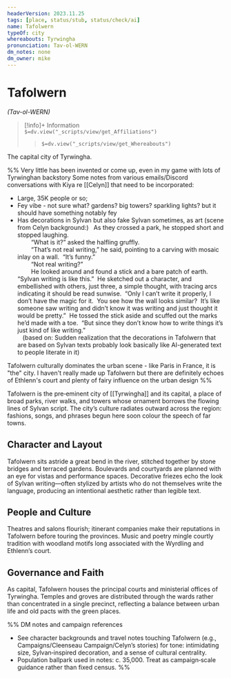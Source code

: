 ```yaml
---
headerVersion: 2023.11.25
tags: [place, status/stub, status/check/ai]
name: Tafolwern
typeOf: city
whereabouts: Tyrwingha
pronunciation: Tav-ol-WERN
dm_notes: none
dm_owner: mike
---
```

# Tafolwern
*(Tav-ol-WERN)*
>[!info]+ Information  
> `$=dv.view("_scripts/view/get_Affiliations")`  
>> `$=dv.view("_scripts/view/get_Whereabouts")`

The capital city of Tyrwingha.

%% 
Very little has been invented or come up, even in my game with lots of Tyrwinghan backstory
Some notes from various emails/Discord conversations with Kiya re [[Celyn]] that need to be incorporated:
* Large, 35K people or so; 
* Fey vibe - not sure what? gardens? big towers? sparkling lights? but it should have something notably fey
* Has decorations in Sylvan but also fake Sylvan sometimes, as art (scene from Celyn background:)
  As they crossed a park, he stopped short and stopped laughing.  
        “What is it?” asked the halfling gruffly.  
        “That’s not real writing,” he said, pointing to a carving with mosaic inlay on a wall.  “It’s funny.”  
        “Not real writing?”  
        He looked around and found a stick and a bare patch of earth.  “Sylvan writing is like this.”  He sketched out a character, and embellished with others, just three, a simple thought, with tracing arcs indicating it should be read sunwise.  “Only I can’t write it properly, I don’t have the magic for it.  You see how the wall looks similar?  It’s like someone saw writing and didn’t know it was writing and just thought it would be pretty.”  He tossed the stick aside and scuffed out the marks he’d made with a toe.  “But since they don’t know how to write things it’s just kind of like writing.”  
   (based on: Sudden realization that the decorations in Tafolwern that are based on Sylvan texts probably look basically like AI-generated text to people literate in it)

Tafolwern culturally dominates the urban scene - like Paris in France, it is "the" city. I haven't really made up Tafolwern but there are definitely echoes of Ethlenn's court and plenty of fairy influence on the urban design
%%

Tafolwern is the pre‑eminent city of [[Tyrwingha]] and its capital, a place of broad parks, river walks, and towers whose ornament borrows the flowing lines of Sylvan script. The city’s culture radiates outward across the region: fashions, songs, and phrases begun here soon colour the speech of far towns.

## Character and Layout
Tafolwern sits astride a great bend in the river, stitched together by stone bridges and terraced gardens. Boulevards and courtyards are planned with an eye for vistas and performance spaces. Decorative friezes echo the look of Sylvan writing—often stylized by artists who do not themselves write the language, producing an intentional aesthetic rather than legible text.

## People and Culture
Theatres and salons flourish; itinerant companies make their reputations in Tafolwern before touring the provinces. Music and poetry mingle courtly tradition with woodland motifs long associated with the Wyrdling and Ethlenn’s court.

## Governance and Faith
As capital, Tafolwern houses the principal courts and ministerial offices of Tyrwingha. Temples and groves are distributed through the wards rather than concentrated in a single precinct, reflecting a balance between urban life and old pacts with the green places.

%%
DM notes and campaign references
- See character backgrounds and travel notes touching Tafolwern (e.g., Campaigns/Cleenseau Campaign/Celyn’s stories) for tone: intimidating size, Sylvan‑inspired decoration, and a sense of cultural centrality.
- Population ballpark used in notes: c. 35,000. Treat as campaign‑scale guidance rather than fixed census.
%%
